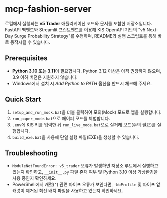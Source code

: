 # mcp-fashion-server

로컬에서 실행되는 **v5 Trader** 애플리케이션 코드와 문서를 포함한 저장소입니다. FastAPI 백엔드와 Streamlit 프런트엔드를 이용해 KIS OpenAPI 기반의 "v5 Next-Day Surge Probability Strategy"를 수행하며, README와 실행 스크립트를 통해 바로 동작시킬 수 있습니다.

## Prerequisites

- **Python 3.10 또는 3.11**이 필요합니다. Python 3.12 이상은 아직 권장하지 않으며, 3.9 이하 버전은 지원하지 않습니다.
- Windows에서 설치 시 *Add Python to PATH* 옵션을 반드시 체크해 주세요.

## Quick Start

1. `setup_and_run_mock.bat`을 더블 클릭하여 모의(Mock) 모드로 앱을 실행합니다.
2. `run_paper_mode.bat`으로 페이퍼 모드를 체험합니다.
3. `.env`에 KIS 키를 입력한 뒤 `run_live_mode.bat`으로 실거래 모드(주의 필요)를 실행합니다.
4. `build_exe.bat`을 사용해 단일 실행 파일(EXE)을 생성할 수 있습니다.

## Troubleshooting

- `ModuleNotFoundError: v5_trader` 오류가 발생하면 저장소 루트에서 실행하고 있는지 확인하고, `__init__.py` 파일 존재 여부 및 Python 3.10 이상 가상환경을 사용 중인지 확인하세요.
- PowerShell에서 캐럿(`^`) 관련 파이프 오류가 보인다면, `-NoProfile` 및 파이프 앞 캐럿이 제거된 최신 배치 파일을 사용하고 있는지 확인하세요.
